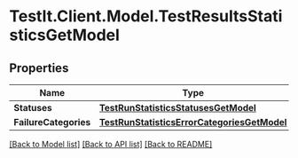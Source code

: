 # TestIt.Client.Model.TestResultsStatisticsGetModel

## Properties

Name | Type | Description | Notes
------------ | ------------- | ------------- | -------------
**Statuses** | [**TestRunStatisticsStatusesGetModel**](TestRunStatisticsStatusesGetModel.md) |  | [optional] 
**FailureCategories** | [**TestRunStatisticsErrorCategoriesGetModel**](TestRunStatisticsErrorCategoriesGetModel.md) |  | [optional] 

[[Back to Model list]](../README.md#documentation-for-models) [[Back to API list]](../README.md#documentation-for-api-endpoints) [[Back to README]](../README.md)

